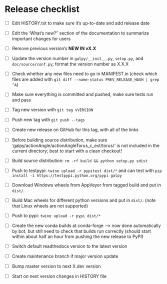 # Release checklist

- [ ] Edit HISTORY.txt to make sure it’s up-to-date and add release date

- [ ] Edit the ‘What’s new?” section of the documentation to summarize important changes for users

- [ ] Remove previous version’s **NEW IN vX.X**

- [ ] Update the version number in ``galpy/__init__.py``, ``setup.py``, and ``doc/source/conf.py``; format the version number as X.X.X

- [ ] Check whether any new files need to go in MANIFEST.in (check which files are added with ``git diff --name-status PREV_RELEASE_HASH | grep ^A``)

- [ ] Make sure everything is committed and pushed, make sure tests run and pass

- [ ] Tag new version with ``git tag vVERSION``

- [ ] Push new tag with ``git push --tags``

- [ ] Create new release on GitHub for this tag, with all of the links

- [ ] Before building source distribution, make sure ‘galpy/actionAngle/actionAngleTorus_c_ext/torus/‘ is not included in the current directory; best to start with a clean checkout!

- [ ] Build source distribution: ``rm -rf build && python setup.py sdist``

- [ ] Push to testpypi: ``twine upload -r pypitest dist/*`` and can test with ``pip install -i https://testpypi.python.org/pypi galpy``

- [ ] Download Windows wheels from AppVeyor from tagged build and put in ``dist/``.

- [ ] Build Mac wheels for different python versions and put in ``dist/``. (note that Linux wheels are not supported)

- [ ] Push to pypi: ``twine upload -r pypi dist/*``

- [ ] Create the new conda builds at conda-forge —> now done automatically by bot, but still need to check that builds run correctly (should start within about half an hour from pushing the new release to PyPI)

- [ ] Switch default readthedocs version to the latest version

- [ ] Create maintenance branch if major version update

- [ ] Bump master version to next X.dev version

- [ ] Start on next version changes in HISTORY file
